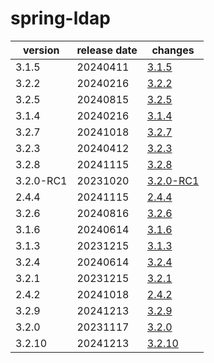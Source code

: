# spring-ldap	


|version|release date|changes|
|---|---|---|
|3.1.5|20240411|[3.1.5](./3.1.5-20240411.md)|
|3.2.2|20240216|[3.2.2](./3.2.2-20240216.md)|
|3.2.5|20240815|[3.2.5](./3.2.5-20240815.md)|
|3.1.4|20240216|[3.1.4](./3.1.4-20240216.md)|
|3.2.7|20241018|[3.2.7](./3.2.7-20241018.md)|
|3.2.3|20240412|[3.2.3](./3.2.3-20240412.md)|
|3.2.8|20241115|[3.2.8](./3.2.8-20241115.md)|
|3.2.0-RC1|20231020|[3.2.0-RC1](./3.2.0-RC1-20231020.md)|
|2.4.4|20241115|[2.4.4](./2.4.4-20241115.md)|
|3.2.6|20240816|[3.2.6](./3.2.6-20240816.md)|
|3.1.6|20240614|[3.1.6](./3.1.6-20240614.md)|
|3.1.3|20231215|[3.1.3](./3.1.3-20231215.md)|
|3.2.4|20240614|[3.2.4](./3.2.4-20240614.md)|
|3.2.1|20231215|[3.2.1](./3.2.1-20231215.md)|
|2.4.2|20241018|[2.4.2](./2.4.2-20241018.md)|
|3.2.9|20241213|[3.2.9](./3.2.9-20241213.md)|
|3.2.0|20231117|[3.2.0](./3.2.0-20231117.md)|
|3.2.10|20241213|[3.2.10](./3.2.10-20241213.md)|
